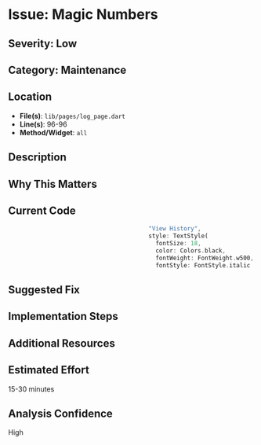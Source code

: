 # Issue: Magic Numbers

## Severity: Low

## Category: Maintenance

## Location
- **File(s)**: `lib/pages/log_page.dart`
- **Line(s)**: 96-96
- **Method/Widget**: `all`

## Description


## Why This Matters


## Current Code
```dart
                                        "View History",
                                        style: TextStyle(
                                          fontSize: 18, 
                                          color: Colors.black, 
                                          fontWeight: FontWeight.w500, 
                                          fontStyle: FontStyle.italic
```

## Suggested Fix


## Implementation Steps


## Additional Resources


## Estimated Effort
15-30 minutes

## Analysis Confidence
High
